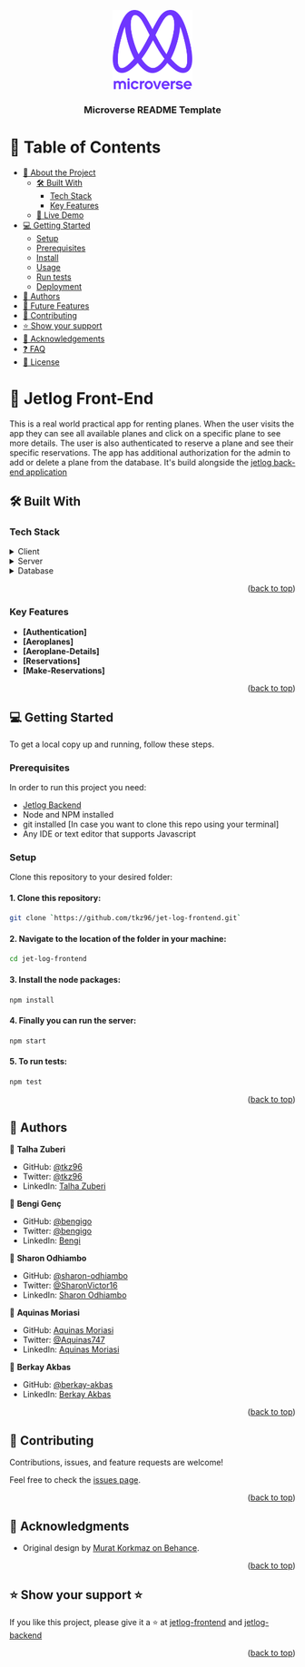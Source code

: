 <a name="readme-top"></a>
<div align="center">

  <img src="murple_logo.png" alt="logo" width="140"  height="auto" />
  <br/>

<h3><b>Microverse README Template</b></h3>

</div>

<!-- TABLE OF CONTENTS -->

# 📗 Table of Contents

- [📖 About the Project](#about-project)
    - [🛠 Built With](#built-with)
        - [Tech Stack](#tech-stack)
        - [Key Features](#key-features)
    - [🚀 Live Demo](#live-demo)
- [💻 Getting Started](#getting-started)
    - [Setup](#setup)
    - [Prerequisites](#prerequisites)
    - [Install](#install)
    - [Usage](#usage)
    - [Run tests](#run-tests)
    - [Deployment](#triangular_flag_on_post-deployment)
- [👥 Authors](#authors)
- [🔭 Future Features](#future-features)
- [🤝 Contributing](#contributing)
- [⭐️ Show your support](#support)
- [🙏 Acknowledgements](#acknowledgements)
- [❓ FAQ](#faq)
- [📝 License](#license)

<!-- PROJECT DESCRIPTION -->

# 📖 Jetlog Front-End <a name="about-project"></a>

This is a real world practical app for renting planes. When the user visits the app they can see all available planes and click on a specific plane to see more details. The user is also authenticated to reserve a plane and see their specific reservations. The app has additional authorization for the admin to add or delete a plane from the database. It's build alongside the [jetlog back-end application](https://github.com/tkz96/jet-log-backend)

## 🛠 Built With <a name="built-with"></a>

### Tech Stack <a name="tech-stack"></a>


<details>
  <summary>Client</summary>
  <ul>
    <li><a href="https://reactjs.org/">React</a></li>
    <li><a href="https://redux.js.org/">Redux</a></li>
  </ul>
</details>

<details>
  <summary>Server</summary>
  <ul>
    <li><a href="https://render.com/">Render</a></li>
  </ul>
</details>

<details>
<summary>Database</summary>
  <ul>
    <li><a href="https://www.postgresql.org/">PostgreSQL</a></li>
  </ul>
</details>

<p align="right">(<a href="#readme-top">back to top</a>)</p>

<!-- Features -->

### Key Features <a name="key-features"></a>

- **[Authentication]**
- **[Aeroplanes]**
- **[Aeroplane-Details]**
- **[Reservations]**
- **[Make-Reservations]**

<p align="right">(<a href="#readme-top">back to top</a>)</p>

<!-- GETTING STARTED -->

## 💻 Getting Started <a name="getting-started"></a>

To get a local copy up and running, follow these steps.

### Prerequisites

In order to run this project you need:
- <a href="https://github.com/tkz96/jet-log-backend">Jetlog Backend</a>
- Node and NPM installed
- git installed [In case you want to clone this repo using your terminal]
- Any IDE or text editor that supports Javascript

### Setup

Clone this repository to your desired folder:

#### 1. Clone this repository:

```bash command
git clone `https://github.com/tkz96/jet-log-frontend.git`
```

#### 2. Navigate to the location of the folder in your machine:

```bash command
cd jet-log-frontend
```

#### 3. Install the node packages:

```bash command
npm install
```

#### 4. Finally you can run the server:

```bash command
npm start
```

#### 5. To run tests:

```bash command
npm test
```

<p align="right">(<a href="#readme-top">back to top</a>)</p>

<!-- AUTHORS -->

## 👥 Authors <a name="authors"></a>

👤 **Talha Zuberi**

- GitHub: [@tkz96](https://github.com/tkz96)
- Twitter: [@tkz96](https://twitter.com/tkz96)
- LinkedIn: [Talha Zuberi](https://www.linkedin.com/in/talha-zuberi/)

👤 **Bengi Genç**

- GitHub: [@bengigo](https://github.com/bengigo)
- Twitter: [@bengigo](https://twitter.com/bengi_gb)
- LinkedIn: [Bengi](https://www.linkedin.com/in/bengigenc/)


👤 **Sharon Odhiambo**

- GitHub: [@sharon-odhiambo](https://github.com/sharon-odhiambo)
- Twitter: [@SharonVictor16](https://twitter.com/sharonvictor16)
- LinkedIn: [Sharon Odhiambo](https://www.linkedin.com/in/sharonn-odhiambo/)

👤 **Aquinas Moriasi**

- GitHub: [Aquinas Moriasi](https://github.com/Aquinasmoriasi)
- Twitter: [@Aquinas747](https://twitter.com/Aquinas747)
- LinkedIn: [Aquinas Moriasi](https://twitter.com/aquinas-moriasi)

👤 **Berkay Akbas**

- GitHub: [@berkay-akbas](https://github.com/Berkay-akbas)
- LinkedIn: [Berkay Akbas](https://www.linkedin.com/in/berkay-akbas-a03b3b239/)


<p align="right">(<a href="#readme-top">back to top</a>)</p>

<!-- CONTRIBUTING -->

## 🤝 Contributing <a name="contributing"></a>

Contributions, issues, and feature requests are welcome!

Feel free to check the [issues page](../../issues/).

<p align="right">(<a href="#readme-top">back to top</a>)</p>
<!-- ACKNOWLEDGEMENTS -->

## 🙏 Acknowledgments <a name="acknowledgements"></a>

- Original design by [Murat Korkmaz on Behance](https://www.behance.net/muratk).

<p align="right">(<a href="#readme-top">back to top</a>)</p>

<!-- SUPPORT -->

## ⭐️ Show your support <a name="support"></a>⭐

If you like this project, please give it a ⭐ at [jetlog-frontend](https://github.com/tkz96/jet-log-frontend) and [jetlog-backend](https://github.com/tkz96/jet-log-backend)

<p align="right">(<a href="#readme-top">back to top</a>)</p>
